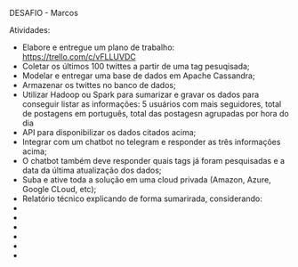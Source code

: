 <p>DESAFIO - Marcos </p>
<p>Atividades:</p>

- Elabore e entregue um plano de trabalho: https://trello.com/c/vFLLUVDC
- Coletar os últimos 100 twittes a partir de uma tag pesuqisada;
- Modelar e entregar uma base de dados em Apache Cassandra;
- Armazenar os twittes no banco de dados;
- Utilizar Hadoop ou Spark para sumarizar e gravar os dados para conseguir listar as informações: 
    5 usuários com mais seguidores, 
    total de postagens em português, 
    total das postagesn agrupadas por hora do dia
- API para disponibilizar os dados citados acima;
- Integrar com um chatbot no telegram e responder as três informações acima;
- O chatbot também deve responder quais tags já foram pesquisadas e a data da última atualização dos dados;
- Suba e ative toda a solução em uma cloud privada (Amazon, Azure, Google CLoud, etc);
- Relatório técnico explicando de forma sumarirada, considerando:
- 
- 
- 
- 
- 
- 




